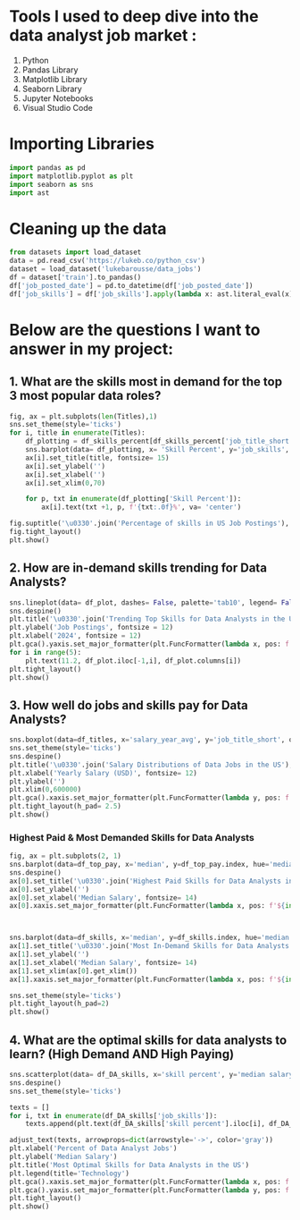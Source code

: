 <h1>Tools I used to deep dive into the data analyst job market :</h1>

1. Python
2. Pandas Library
3. Matplotlib Library
4. Seaborn Library
5. Jupyter Notebooks
6. Visual Studio Code

<h1>Importing Libraries</h1>

```python
import pandas as pd
import matplotlib.pyplot as plt
import seaborn as sns
import ast
```
<h1>Cleaning up the data</h1>

```python
from datasets import load_dataset
data = pd.read_csv('https://lukeb.co/python_csv')
dataset = load_dataset('lukebarousse/data_jobs')
df = dataset['train'].to_pandas()
df['job_posted_date'] = pd.to_datetime(df['job_posted_date'])
df['job_skills'] = df['job_skills'].apply(lambda x: ast.literal_eval(x) if pd.notna(x) else(x))
```
<h1>Below are the questions I want to answer in my project:</h1>

<h2>1. What are the skills most in demand for the top 3 most popular data roles?</h2>

```python
fig, ax = plt.subplots(len(Titles),1)
sns.set_theme(style='ticks')
for i, title in enumerate(Titles):
    df_plotting = df_skills_percent[df_skills_percent['job_title_short']== title].head(5)
    sns.barplot(data= df_plotting, x= 'Skill Percent', y='job_skills', ax= ax[i], hue='Skill Percent', palette='dark:g_r', legend= False)
    ax[i].set_title(title, fontsize= 15)
    ax[i].set_ylabel('')
    ax[i].set_xlabel('')
    ax[i].set_xlim(0,70)

    for p, txt in enumerate(df_plotting['Skill Percent']):
        ax[i].text(txt +1, p, f'{txt:.0f}%', va= 'center')

fig.suptitle('\u0330'.join('Percentage of skills in US Job Postings'), fontsize= 18, fontweight= 'bold')
fig.tight_layout()
plt.show()
```
<h2>2. How are in-demand skills trending for Data Analysts?</h2>

```python
sns.lineplot(data= df_plot, dashes= False, palette='tab10', legend= False)
sns.despine()
plt.title('\u0330'.join('Trending Top Skills for Data Analysts in the US'), fontsize = 14, fontweight = 'bold', pad= 15)
plt.ylabel('Job Postings', fontsize = 12)
plt.xlabel('2024', fontsize = 12)
plt.gca().yaxis.set_major_formatter(plt.FuncFormatter(lambda x, pos: f'{x:.0f}%'))
for i in range(5):
    plt.text(11.2, df_plot.iloc[-1,i], df_plot.columns[i])
plt.tight_layout()
plt.show()
```
<h2>3. How well do jobs and skills pay for Data Analysts?</h2>

```python
sns.boxplot(data=df_titles, x='salary_year_avg', y='job_title_short', order=df_top_titles)
sns.set_theme(style='ticks')
sns.despine()
plt.title('\u0330'.join('Salary Distributions of Data Jobs in the US'), fontsize= 16, fontweight= 'bold', pad=20)
plt.xlabel('Yearly Salary (USD)', fontsize= 12)
plt.ylabel('')
plt.xlim(0,600000) 
plt.gca().xaxis.set_major_formatter(plt.FuncFormatter(lambda y, pos: f'${int(y/1000)}K'))
plt.tight_layout(h_pad= 2.5)
plt.show()
```
### Highest Paid & Most Demanded Skills for Data Analysts

```python
fig, ax = plt.subplots(2, 1)  
sns.barplot(data=df_top_pay, x='median', y=df_top_pay.index, hue='median', ax=ax[0], palette='dark:b_r', legend= False)
sns.despine()
ax[0].set_title('\u0330'.join('Highest Paid Skills for Data Analysts in the US'), fontsize= 16, fontweight= 'bold', pad= 20)
ax[0].set_ylabel('')
ax[0].set_xlabel('Median Salary', fontsize= 14)
ax[0].xaxis.set_major_formatter(plt.FuncFormatter(lambda x, pos: f'${int(x/1000)}K'))



sns.barplot(data=df_skills, x='median', y=df_skills.index, hue='median', ax=ax[1], palette='dark:r_r', legend= False)
ax[1].set_title('\u0330'.join('Most In-Demand Skills for Data Analysts in the US'), fontsize= 16, fontweight= 'bold', pad= 15)
ax[1].set_ylabel('')
ax[1].set_xlabel('Median Salary', fontsize= 14)
ax[1].set_xlim(ax[0].get_xlim())
ax[1].xaxis.set_major_formatter(plt.FuncFormatter(lambda x, pos: f'${int(x/1000)}K'))

sns.set_theme(style='ticks')
plt.tight_layout(h_pad=2)
plt.show()
```
<h2>4. What are the optimal skills for data analysts to learn? (High Demand AND High Paying)</h2>

```python
sns.scatterplot(data= df_DA_skills, x='skill percent', y='median salary', hue='technology')
sns.despine()
sns.set_theme(style='ticks')

texts = []
for i, txt in enumerate(df_DA_skills['job_skills']):
    texts.append(plt.text(df_DA_skills['skill percent'].iloc[i], df_DA_skills['median salary'].iloc[i], txt))

adjust_text(texts, arrowprops=dict(arrowstyle='->', color='gray'))
plt.xlabel('Percent of Data Analyst Jobs')
plt.ylabel('Median Salary')
plt.title('Most Optimal Skills for Data Analysts in the US')
plt.legend(title='Technology')
plt.gca().xaxis.set_major_formatter(plt.FuncFormatter(lambda x, pos: f'{x:.0f}%'))
plt.gca().yaxis.set_major_formatter(plt.FuncFormatter(lambda y, pos: f'${int(y/1000)}k'))
plt.tight_layout()
plt.show()
```
